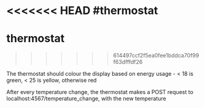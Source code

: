 <<<<<<< HEAD
#thermostat
=======
# thermostat
>>>>>>> 614497ccf2f5ea0fee1bddca70f99f63dfffdf26





The thermostat should colour the display based on energy usage - < 18 is green, < 25 is yellow, otherwise red

After every temperature change, the thermostat makes a POST request to localhost:4567/temperature_change, with the new temperature